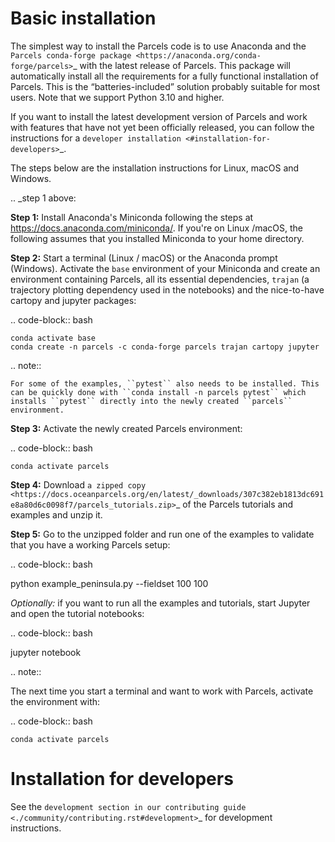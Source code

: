 # Basic installation

The simplest way to install the Parcels code is to use Anaconda and the `Parcels conda-forge package <https://anaconda.org/conda-forge/parcels>`\_ with the latest release of Parcels. This package will automatically install all the requirements for a fully functional installation of Parcels. This is the “batteries-included” solution probably suitable for most users. Note that we support Python 3.10 and higher.

If you want to install the latest development version of Parcels and work with features that have not yet been officially released, you can follow the instructions for a `developer installation <#installation-for-developers>`\_.

The steps below are the installation instructions for Linux, macOS and Windows.

.. \_step 1 above:

**Step 1:** Install Anaconda's Miniconda following the steps at https://docs.anaconda.com/miniconda/. If you're on Linux /macOS, the following assumes that you installed Miniconda to your home directory.

**Step 2:** Start a terminal (Linux / macOS) or the Anaconda prompt (Windows). Activate the `base` environment of your Miniconda and create an environment containing Parcels, all its essential dependencies, `trajan` (a trajectory plotting dependency used in the notebooks) and the nice-to-have cartopy and jupyter packages:

.. code-block:: bash

    conda activate base
    conda create -n parcels -c conda-forge parcels trajan cartopy jupyter

.. note::

    For some of the examples, ``pytest`` also needs to be installed. This can be quickly done with ``conda install -n parcels pytest`` which installs ``pytest`` directly into the newly created ``parcels`` environment.

**Step 3:** Activate the newly created Parcels environment:

.. code-block:: bash

    conda activate parcels

**Step 4:** Download `a zipped copy <https://docs.oceanparcels.org/en/latest/_downloads/307c382eb1813dc691e8a80d6c0098f7/parcels_tutorials.zip>`\_ of the Parcels tutorials and examples and unzip it.

**Step 5:** Go to the unzipped folder and run one of the examples to validate that you have a working Parcels setup:

.. code-block:: bash

python example_peninsula.py --fieldset 100 100

_Optionally:_ if you want to run all the examples and tutorials, start Jupyter and open the tutorial notebooks:

.. code-block:: bash

jupyter notebook

.. note::

The next time you start a terminal and want to work with Parcels, activate the environment with:

.. code-block:: bash

    conda activate parcels

# Installation for developers

See the `development section in our contributing guide <./community/contributing.rst#development>`\_ for development instructions.
